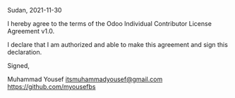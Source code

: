 Sudan, 2021-11-30

I hereby agree to the terms of the Odoo Individual Contributor License
Agreement v1.0.

I declare that I am authorized and able to make this agreement and sign this
declaration.

Signed,

Muhammad Yousef  itsmuhammadyousef@gmail.com https://github.com/myousefbs